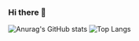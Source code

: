 ### Hi there 👋

<!--
**kagurazakashiu/KagurazakaShiu** is a ✨ _special_ ✨ repository because its `README.md` (this file) appears on your GitHub profile.

Here are some ideas to get you started:

- 🔭 I’m currently working on ...
- 🌱 I’m currently learning ...
- 👯 I’m looking to collaborate on ...
- 🤔 I’m looking for help with ...
- 💬 Ask me about ...
- 📫 How to reach me: ...
- 😄 Pronouns: ...
- ⚡ Fun fact: ...
-->
![Anurag's GitHub stats](https://github-readme-stats.vercel.app/api?username=kagurazakashiu&bg_color=DEG,5BCEFA,F5A9B8,FFFFFF,F5A9B8,5BCEFA)
![Top Langs](https://github-readme-stats.vercel.app/api/top-langs/?username=kagurazakashiu&bg_color=DEG,5BCEFA,F5A9B8,FFFFFF,F5A9B8,5BCEFA)
